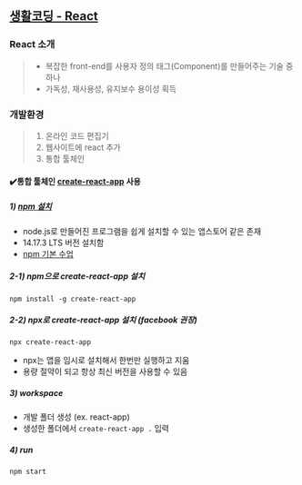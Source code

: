 ## [생활코딩 - React](https://www.inflearn.com/course/react-%EC%83%9D%ED%99%9C%EC%BD%94%EB%94%A9/dashboard)
### React 소개
> - 복잡한 front-end를 사용자 정의 태그(Component)를 만들어주는 기술 중 하나
> - 가독성, 재사용성, 유지보수 용이성 획득

### 개발환경
> 1. 온라인 코드 편집기
> 2. 웹사이트에 react 추가
> 3. 통합 툴체인

#### :heavy_check_mark:통합 툴체인 [create-react-app](https://github.com/facebook/create-react-app) 사용
##### 1) [npm 설치](https://nodejs.org/ko/)
- node.js로 만들어진 프로그램을 쉽게 설치할 수 있는 앱스토어 같은 존재
- 14.17.3 LTS 버전 설치함
- [npm 기본 수업](https://opentutorials.org/module/4044)
##### 2-1) npm으로 create-react-app 설치
``
npm install -g create-react-app
``
##### 2-2) npx로 create-react-app 설치 (facebook 권장)
``
npx create-react-app
``
- npx는 앱을 임시로 설치해서 한번만 실행하고 지움
- 용량 절약이 되고 항상 최신 버전을 사용할 수 있음
##### 3) workspace
- 개발 폴더 생성 (ex. react-app)
- 생성한 폴더에서 ``create-react-app .`` 입력
##### 4) run
``
npm start
``

